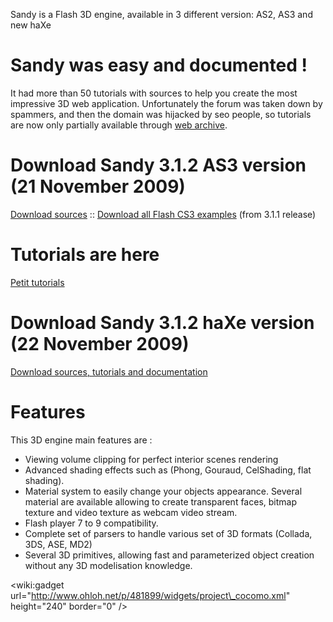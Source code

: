 Sandy is a Flash 3D engine, available in 3 different version: AS2, AS3 and new haXe

# Sandy was easy and documented ! #
It had more than 50 tutorials with sources to help you create the most impressive 3D web application. Unfortunately the forum was taken down by spammers, and then the domain was hijacked by seo people, so tutorials are now only partially available through [web archive](http://web.archive.org/web/20130127022332/http://www.flashsandy.org/tutorials).

# Download Sandy 3.1.2 AS3 version (21 November 2009) #
[Download sources](http://sandy.googlecode.com/files/Sandy3-1-2_src_docs_rev1141.zip) :: [Download all Flash CS3 examples](http://sandy.googlecode.com/files/Sandy_3-1-1_flashCS3_examples.zip) (from 3.1.1 release)

# Tutorials are here #
[Petit tutorials](http://www.petitpub.com/labs/media/flash/sandy/)


# Download Sandy 3.1.2 haXe version (22 November 2009) #
[Download sources, tutorials and documentation](http://sandy.googlecode.com/files/sandy-hx-haxelib-3.1.2.zip)

# Features #

This 3D engine main features are :
  * Viewing volume clipping for perfect interior scenes rendering
  * Advanced shading effects such as (Phong, Gouraud, CelShading, flat shading).
  * Material system to easily change your objects appearance. Several material are available allowing to create transparent faces, bitmap texture and video texture as webcam video stream.
  * Flash player 7 to 9 compatibility.
  * Complete set of parsers to handle various set of 3D formats (Collada, 3DS, ASE, MD2)
  * Several 3D primitives, allowing fast and parameterized object creation without any 3D modelisation knowledge.

&lt;wiki:gadget url="http://www.ohloh.net/p/481899/widgets/project\_cocomo.xml" height="240" border="0" /&gt;
